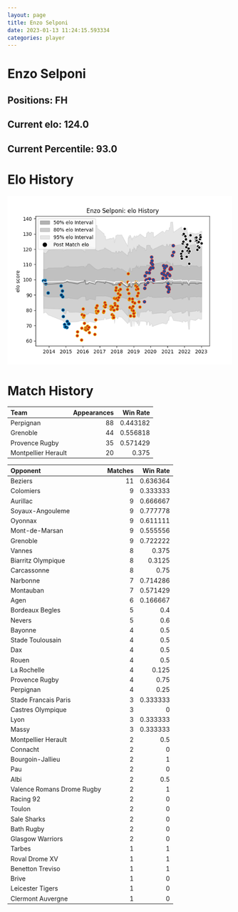 ```yaml
---  
layout: page  
title: Enzo Selponi  
date: 2023-01-13 11:24:15.593334  
categories: player  
---
```

# Enzo Selponi

## Positions: FH

## Current elo: 124.0

## Current Percentile: 93.0

# Elo History


![elo history](history_EnzoSelponi.png)
# Match History


| Team                |   Appearances |   Win Rate |
|:--------------------|--------------:|-----------:|
| Perpignan           |            88 |   0.443182 |
| Grenoble            |            44 |   0.556818 |
| Provence Rugby      |            35 |   0.571429 |
| Montpellier Herault |            20 |   0.375    |

| Opponent                   |   Matches |   Win Rate |
|:---------------------------|----------:|-----------:|
| Beziers                    |        11 |   0.636364 |
| Colomiers                  |         9 |   0.333333 |
| Aurillac                   |         9 |   0.666667 |
| Soyaux-Angouleme           |         9 |   0.777778 |
| Oyonnax                    |         9 |   0.611111 |
| Mont-de-Marsan             |         9 |   0.555556 |
| Grenoble                   |         9 |   0.722222 |
| Vannes                     |         8 |   0.375    |
| Biarritz Olympique         |         8 |   0.3125   |
| Carcassonne                |         8 |   0.75     |
| Narbonne                   |         7 |   0.714286 |
| Montauban                  |         7 |   0.571429 |
| Agen                       |         6 |   0.166667 |
| Bordeaux Begles            |         5 |   0.4      |
| Nevers                     |         5 |   0.6      |
| Bayonne                    |         4 |   0.5      |
| Stade Toulousain           |         4 |   0.5      |
| Dax                        |         4 |   0.5      |
| Rouen                      |         4 |   0.5      |
| La Rochelle                |         4 |   0.125    |
| Provence Rugby             |         4 |   0.75     |
| Perpignan                  |         4 |   0.25     |
| Stade Francais Paris       |         3 |   0.333333 |
| Castres Olympique          |         3 |   0        |
| Lyon                       |         3 |   0.333333 |
| Massy                      |         3 |   0.333333 |
| Montpellier Herault        |         2 |   0.5      |
| Connacht                   |         2 |   0        |
| Bourgoin-Jallieu           |         2 |   1        |
| Pau                        |         2 |   0        |
| Albi                       |         2 |   0.5      |
| Valence Romans Drome Rugby |         2 |   1        |
| Racing 92                  |         2 |   0        |
| Toulon                     |         2 |   0        |
| Sale Sharks                |         2 |   0        |
| Bath Rugby                 |         2 |   0        |
| Glasgow Warriors           |         2 |   0        |
| Tarbes                     |         1 |   1        |
| Roval Drome XV             |         1 |   1        |
| Benetton Treviso           |         1 |   1        |
| Brive                      |         1 |   0        |
| Leicester Tigers           |         1 |   0        |
| Clermont Auvergne          |         1 |   0        |